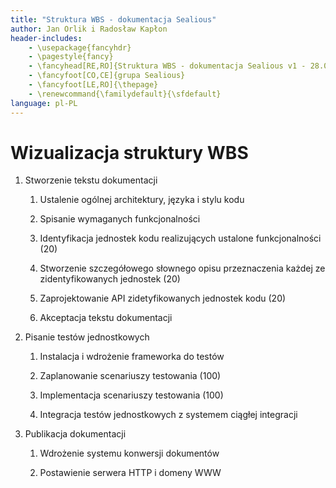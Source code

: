 ```yaml
---
title: "Struktura WBS - dokumentacja Sealious"
author: Jan Orlik i Radosław Kapłon
header-includes:
    - \usepackage{fancyhdr}
    - \pagestyle{fancy}
    - \fancyhead[RE,RO]{Struktura WBS - dokumentacja Sealious v1 - 28.03.2017}
    - \fancyfoot[CO,CE]{grupa Sealious}
    - \fancyfoot[LE,RO]{\thepage}
	- \renewcommand{\familydefault}{\sfdefault}
language: pl-PL
---
```


# Wizualizacja struktury WBS

1. Stworzenie tekstu dokumentacji 

    1. Ustalenie ogólnej architektury, języka i stylu kodu
  
    2. Spisanie wymaganych funkcjonalności
    
    3. Identyfikacja jednostek kodu realizujących ustalone funkcjonalności (20)

    4. Stworzenie szczegółowego słownego opisu przeznaczenia każdej ze zidentyfikowanych jednostek (20)

    5. Zaprojektowanie API zidetyfikowanych jednostek kodu (20)

    6. Akceptacja tekstu dokumentacji

2. Pisanie testów jednostkowych
    
    1. Instalacja i wdrożenie frameworka do testów 
    
    2. Zaplanowanie scenariuszy testowania (100)
    
    3. Implementacja scenariuszy testowania (100)
    
    4. Integracja testów jednostkowych z systemem ciągłej integracji
    
3. Publikacja dokumentacji 
   
    1. Wdrożenie systemu konwersji dokumentów
    
    2. Postawienie serwera HTTP i domeny WWW 
    
    

